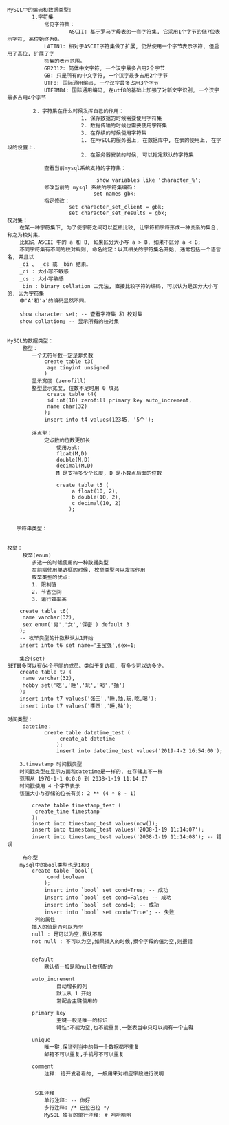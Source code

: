     MySQL中的编码和数据类型:
            1.字符集
                常见字符集：
                        ASCII: 基于罗⻢字⺟表的⼀套字符集, 它采⽤1个字节的低7位表示字符, ⾼位始终为0。
                LATIN1: 相对于ASCII字符集做了扩展, 仍然使⽤⼀个字节表示字符, 但启⽤了⾼位, 扩展了字
                符集的表示范围。
                GB2312: 简体中⽂字符, ⼀个汉字最多占⽤2个字节
                GB: 只是所有的中⽂字符, ⼀个汉字最多占⽤2个字节
                UTF8: 国际通⽤编码, ⼀个汉字最多占⽤3个字节
                UTF8MB4: 国际通⽤编码, 在utf8的基础上加强了对新⽂字识别, ⼀个汉字最多占⽤4个字节

            ２．字符集在什么时候发挥自己的作用：
                            1. 保存数据的时候需要使⽤字符集
                            2. 数据传输的时候也需要使⽤字符集
                            3. 在存续的时候使⽤字符集
                            1. 在MySQL的服务器上, 在数据库中, 在表的使⽤上, 在字段的设置上.
                            2. 在服务器安装的时候, 可以指定默认的字符集

                查看当前mysql系统⽀持的字符集：

                                 show variables like 'character_%';
                修改当前的 mysql 系统的字符集编码：
                                set names gbk;
                指定修改：
                        set character_set_client = gbk;
                        set character_set_results = gbk;
    校对集：
        在某⼀种字符集下, 为了使字符之间可以互相⽐较, 让字符和字符形成⼀种关系的集合, 称之为校对集。
        ⽐如说 ASCII 中的 a 和 B, 如果区分⼤⼩写 a > B, 如果不区分 a < B;
        不同字符集有不同的校对规则, 命名约定：以其相关的字符集名开始, 通常包括⼀个语⾔名, 并且以
        _ci 、 _cs 或 _bin 结束。
        _ci : ⼤⼩写不敏感
        _cs : ⼤⼩写敏感
        _bin : binary collation ⼆元法, 直接⽐较字符的编码, 可以认为是区分⼤⼩写的, 因为字符集
        中'A'和'a'的编码显然不同。
        
        show character set; -- 查看字符集 和 校对集
        show collation; -- 显示所有的校对集
        

    MySQL的数据类型：
         整型：
            一个无符号数一定是非负数
                create table t3(
                 age tinyint unsigned
                )
            显示宽度 (zerofill)
            整型显示宽度, 位数不⾜时⽤ 0 填充
                 create table t4(
                 id int(10) zerofill primary key auto_increment,
                 name char(32)
                );
                insert into t4 values(12345, '5个');

            浮点型：
                定点数的位数更加⻓
                    使⽤⽅式:
                    float(M,D)
                    double(M,D)
                    decimal(M,D)
                    M 是⽀持多少个⻓度, D 是⼩数点后⾯的位数
                    
                    create table t5 (
                         a float(10, 2),
                         b double(10, 2),
                         c decimal(10, 2)
                        );
                        
                        
       字符串类型：
            

    枚举：
         枚举(enum)
            多选⼀的时候使⽤的⼀种数据类型
            在前端使⽤单选框的时候, 枚举类型可以发挥作⽤
            枚举类型的优点:
            1. 限制值
            2. 节省空间
            3. 运⾏效率⾼
            
        create table t6(
         name varchar(32),
         sex enum('男','⼥','保密') default 3
        );
        -- 枚举类型的计数默认从1开始
        insert into t6 set name='王宝强',sex=1;

        集合(set)
    SET最多可以有64个不同的成员。类似于复选框, 有多少可以选多少。
        create table t7 (
         name varchar(32),
         hobby set('吃','睡','玩','喝','抽')
        );
        insert into t7 values('张三','睡,抽,玩,吃,喝');
        insert into t7 values('李四','睡,抽');

    时间类型：
         datetime：
                create table datetime_test (
                     create_at datetime
                    );
                    insert into datetime_test values('2019-4-2 16:54:00');

        3.timestamp 时间戳类型
        时间戳类型在显示⽅⾯和datetime是⼀样的, 在存储上不⼀样
        范围从 1970-1-1 0:0:0 到 2038-1-19 11:14:07
        时间戳使⽤ 4 个字节表示
        该值⼤⼩与存储的位⻓有关: 2 ** (4 * 8 - 1)
        
            create table timestamp_test (
             create_time timestamp
            );
            insert into timestamp_test values(now());
            insert into timestamp_test values('2038-1-19 11:14:07');
            insert into timestamp_test values('2038-1-19 11:14:08'); -- 错误
            
         布尔型
        mysql中的bool类型也是1和0
            create table `bool`(
                 cond boolean
                );
                insert into `bool` set cond=True; -- 成功
                insert into `bool` set cond=False; -- 成功
                insert into `bool` set cond=1; -- 成功
                insert into `bool` set cond='True'; -- 失败
             列的属性
            插⼊的值是否可以为空
            null : 是可以为空,默认不写
            not null : 不可以为空,如果插⼊的时候,摸个字段的值为空,则报错


            default
                默认值⼀般是和null做搭配的

            auto_increment
                    ⾃动增⻓的列
                    默认从 1 开始
                    常配合主键使⽤的

            primary key
                    主键⼀般是唯⼀的标识
                    特性:不能为空,也不能重复,⼀张表当中只可以拥有⼀个主键

            unique
                唯⼀键,保证列当中的每⼀个数据都不重复
                邮箱不可以重复,⼿机号不可以重复

            comment
                注释: 给开发者看的, ⼀般⽤来对相应字段进⾏说明


             SQL注释
                单⾏注释: -- 你好
                多⾏注释: /* 巴拉巴拉 */
                MySQL 独有的单⾏注释: # 哈哈哈哈













        


















                    
                                
                                